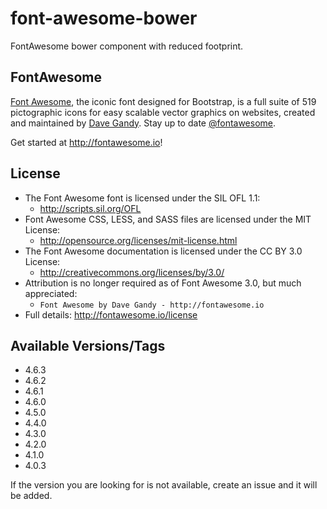 # font-awesome-bower

FontAwesome bower component with reduced footprint.

## FontAwesome
[Font Awesome](http://fontawesome.io), the iconic font designed for Bootstrap,
is a full suite of 519 pictographic icons for easy scalable vector graphics on
websites, created and maintained by [Dave Gandy](http://twitter.com/davegandy).
Stay up to date [@fontawesome](http://twitter.com/fontawesome).

Get started at http://fontawesome.io!

## License
- The Font Awesome font is licensed under the SIL OFL 1.1:
  - http://scripts.sil.org/OFL
- Font Awesome CSS, LESS, and SASS files are licensed under the MIT License:
  - http://opensource.org/licenses/mit-license.html
- The Font Awesome documentation is licensed under the CC BY 3.0 License:
  - http://creativecommons.org/licenses/by/3.0/
- Attribution is no longer required as of Font Awesome 3.0, but much appreciated:
  - `Font Awesome by Dave Gandy - http://fontawesome.io`
- Full details: http://fontawesome.io/license


## Available Versions/Tags
- 4.6.3
- 4.6.2
- 4.6.1
- 4.6.0
- 4.5.0
- 4.4.0
- 4.3.0
- 4.2.0
- 4.1.0
- 4.0.3

If the version you are looking for is not available, create an issue and it will be added.
